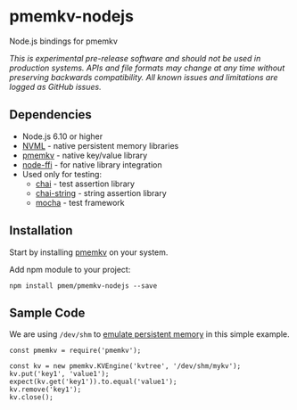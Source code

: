 # pmemkv-nodejs
Node.js bindings for pmemkv

*This is experimental pre-release software and should not be used in
production systems. APIs and file formats may change at any time without
preserving backwards compatibility. All known issues and limitations
are logged as GitHub issues.*

## Dependencies

* Node.js 6.10 or higher
* [NVML](https://github.com/pmem/nvml) - native persistent memory libraries
* [pmemkv](https://github.com/pmem/pmemkv) - native key/value library
* [node-ffi](https://github.com/node-ffi/node-ffi) - for native library integration
* Used only for testing:
  * [chai](https://github.com/chaijs/chai) - test assertion library
  * [chai-string](https://github.com/onechiporenko/chai-string) - string assertion library
  * [mocha](https://github.com/mochajs/mocha) - test framework

## Installation

Start by installing [pmemkv](https://github.com/pmem/pmemkv/blob/master/INSTALLING.md) on your system.

Add npm module to your project:

```
npm install pmem/pmemkv-nodejs --save
```

## Sample Code

We are using `/dev/shm` to
[emulate persistent memory](http://pmem.io/2016/02/22/pm-emulation.html)
in this simple example.

```
const pmemkv = require('pmemkv');

const kv = new pmemkv.KVEngine('kvtree', '/dev/shm/mykv');
kv.put('key1', 'value1');
expect(kv.get('key1')).to.equal('value1');
kv.remove('key1');
kv.close();
```

